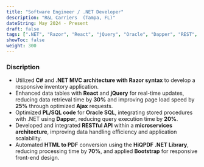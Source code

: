 ```yaml
---
title: "Software Engineer / .NET Developer"
description: "R&L Carriers	(Tampa, FL)"
dateString: May 2024 - Present
draft: false
tags: [".NET", "Razor", "React", "jQuery", "Oracle", "Dapper", "REST", "Bootstrap", "HiQPDF"]
showToc: false
weight: 300
--- 
```

### Discription
- Utilized **C#** and **.NET MVC architecture with Razor syntax** to develop a responsive inventory application.
- Enhanced data tables with **React** and **jQuery** for real-time updates, reducing data retrieval time by **30%** and improving page load speed by **25%** through optimized **Ajax** requests.
- Optimized **PL/SQL code** for **Oracle SQL**, integrating stored procedures with .NET using **Dapper**, reducing query execution time by **20%**.
- Developed and integrated **RESTful API** within a **microservices architecture**, improving data handling efficiency and application scalability.
- Automated **HTML to PDF** conversion using the **HiQPDF .NET Library**, reducing processing time by **70%**, and applied **Bootstrap** for responsive front-end design.